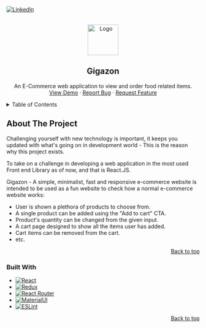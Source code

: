 <!-- PROJECT SHIELDS -->
<!--
*** I'm using markdown "reference style" links for readability.
*** Reference links are enclosed in brackets [ ] instead of parentheses ( ).
*** See the bottom of this document for the declaration of the reference variables
*** for contributors-url, forks-url, etc. This is an optional, concise syntax you may use.
*** https://www.markdownguide.org/basic-syntax/#reference-style-links

[![Contributors][contributors-shield]][contributors-url]
[![Forks][forks-shield]][forks-url]
[![Stargazers][stars-shield]][stars-url]
[![Issues][issues-shield]][issues-url]
[![MIT License][license-shield]][license-url]
[![LinkedIn][linkedin-shield]][linkedin-url] -->
[![LinkedIn][linkedin-shield]][linkedin-url]



<!-- PROJECT LOGO -->
<br />
<div align="center">
  <a href="https://github.com/othneildrew/Best-README-Template">
    <img src="https://user-images.githubusercontent.com/48850319/193664999-4699087b-f444-474b-a0f1-593993043a33.png" alt="Logo" height="80">
  </a>

  <h2 align="center">Gigazon</h2>

  <p align="center">
    An E-Commerce web application to view and order food related items.
    <!--a href="https://github.com/othneildrew/Best-README-Template"><strong>Explore the docs »</strong></a-->
    <br />
    <a href="https://github.com/NegiBaba/">View Demo</a>
    ·
    <a href="https://github.com/NegiBaba/">Report Bug</a>
    ·
    <a href="https://github.com/NegiBaba/">Request Feature</a>
  </p>
</div>



<!-- TABLE OF CONTENTS -->
<details>
  <summary>Table of Contents</summary>
  <ol>
    <li>
      <a href="#about-the-project">About The Project</a>
      <ul>
        <li><a href="#built-with">Built With</a></li>
      </ul>
    </li>
    <!---li>
      <a href="#getting-started">Getting Started</a>
      <ul>
        <li><a href="#prerequisites">Prerequisites</a></li>
        <li><a href="#installation">Installation</a></li>
      </ul>
    </li>
    <li><a href="#usage">Usage</a></li>
    <li><a href="#roadmap">Roadmap</a></li>
    <li><a href="#contributing">Contributing</a></li>
    <li><a href="#license">License</a></li>
    <li><a href="#contact">Contact</a></li>
    <li><a href="#acknowledgments">Acknowledgments</a></li-->
  </ol>
</details>



<!-- ABOUT THE PROJECT -->
## About The Project

<!--
[![Product Name Screen Shot][product-screenshot]](https://example.com)
-->

Challenging yourself with new technology is important, it keeps you updated with what's going on in development world - This is the reason why this project exists.

To take on a challenge in developing a web application in the most used Front end Library as of now, and that is React.JS.

Gigazon - A simple, minimalist, fast and responsive e-commerce website is intended to be used as a fun website to check how a normal e-commerce website works:
* User is shown a plethora of products to choose from.
* A single product can be added using the "Add to cart" CTA.
* Product's quantity can be changed from the given input.
* A cart page designed to show all the items user has added.
* Cart items can be removed from the cart.
* etc.

<p align="right"><a href="#readme-top">Back to top</a></p>



### Built With

* [![React][React.js]][React-url]
* [![Redux][Redux]][Redux-url]
* [![React Router][React Router]][React Router-url]
* [![MaterialUI][MaterialUI]][MaterialUI-url]
* [![ESLint][EsLint]][EsLint-url]

<p align="right"><a href="#readme-top">Back to top</a></p>



<!-- MARKDOWN LINKS & IMAGES -->
[linkedin-shield]: https://img.shields.io/badge/-LinkedIn-black.svg?style=for-the-badge&logo=linkedin
[linkedin-url]: https://www.linkedin.com/in/piyushnegi2000/

[product-screenshot]: images/screenshot.png

[React.js]: https://img.shields.io/badge/React-20232A?style=for-the-badge&logo=react&logoColor=61DAFB
[React-url]: https://reactjs.org/

[MaterialUI]: https://img.shields.io/badge/MUI-%230081CB.svg?style=for-the-badge&logo=mui&logoColor=white
[MaterialUI-url]: https://mui.com/

[Redux]: https://img.shields.io/badge/redux-%23593d88.svg?style=for-the-badge&logo=redux&logoColor=white
[Redux-url]: https://redux.js.org/

[React Router]: https://img.shields.io/badge/React_Router-CA4245?style=for-the-badge&logo=react-router&logoColor=white
[React Router-url]: https://reactrouter.com/en/main

[EsLint]: https://img.shields.io/badge/ESLint-4B3263?style=for-the-badge&logo=eslint&logoColor=white
[EsLint-url]: https://eslint.org/
